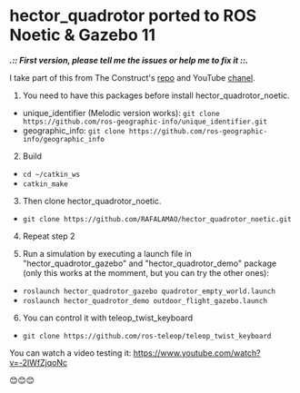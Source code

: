 # hector_quadrotor ported to ROS Noetic & Gazebo 11

***.:: First version, please tell me the issues or help me to fix it ::.***

I take part of this from The Construct's [repo](https://bitbucket.org/theconstructcore/hector_quadrotor_sim/src/master/) and YouTube [chanel](https://www.youtube.com/channel/UCt6Lag-vv25fTX3e11mVY1Q).

1. You need to have this packages before install hector_quadrotor_noetic.
* unique_identifier (Melodic version works):
`git clone https://github.com/ros-geographic-info/unique_identifier.git`
* geographic_info:
`git clone https://github.com/ros-geographic-info/geographic_info`

2. Build
* `cd ~/catkin_ws`
* `catkin_make`

3. Then clone hector_quadrotor_noetic.
* `git clone https://github.com/RAFALAMAO/hector_quadrotor_noetic.git`

4. Repeat step 2

5. Run a simulation by executing a launch file in "hector_quadrotor_gazebo" and "hector_quadrotor_demo" package (only this works at the momment, but you can try the other ones):

* `roslaunch hector_quadrotor_gazebo quadrotor_empty_world.launch`
* `roslaunch hector_quadrotor_demo outdoor_flight_gazebo.launch`

6. You can control it with teleop_twist_keyboard
* `git clone https://github.com/ros-teleop/teleop_twist_keyboard`

You can watch a video testing it:
https://www.youtube.com/watch?v=-2IWfZjqoNc

😊😊😊
